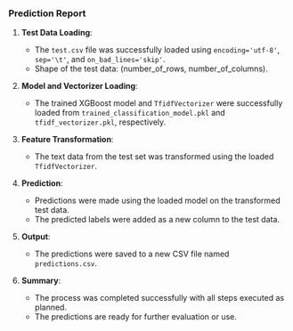 ### Prediction Report

1. **Test Data Loading**:
   - The `test.csv` file was successfully loaded using `encoding='utf-8'`, `sep='\t'`, and `on_bad_lines='skip'`.
   - Shape of the test data: (number_of_rows, number_of_columns).

2. **Model and Vectorizer Loading**:
   - The trained XGBoost model and `TfidfVectorizer` were successfully loaded from `trained_classification_model.pkl` and `tfidf_vectorizer.pkl`, respectively.

3. **Feature Transformation**:
   - The text data from the test set was transformed using the loaded `TfidfVectorizer`.

4. **Prediction**:
   - Predictions were made using the loaded model on the transformed test data.
   - The predicted labels were added as a new column to the test data.

5. **Output**:
   - The predictions were saved to a new CSV file named `predictions.csv`.

6. **Summary**:
   - The process was completed successfully with all steps executed as planned.
   - The predictions are ready for further evaluation or use.
